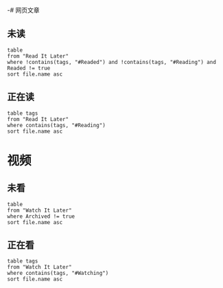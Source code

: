 -# 网页文章

## 未读
```dataview
table
from "Read It Later"
where !contains(tags, "#Readed") and !contains(tags, "#Reading") and Readed != true
sort file.name asc
```

## 正在读
```dataview
table tags
from "Read It Later"
where contains(tags, "#Reading")
sort file.name asc
```

# 视频

## 未看
```dataview
table
from "Watch It Later"
where Archived != true
sort file.name asc
```

## 正在看
```dataview
table tags
from "Watch It Later"
where contains(tags, "#Watching")
sort file.name asc
```

